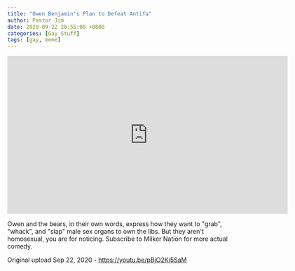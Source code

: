 ```yaml
---
title: "Owen Benjamin's Plan to Defeat Antifa"
author: Pastor Jim
date: 2020-09-22 20:55:00 +0800
categories: [Gay Stuff]
tags: [gay, meme]
---
```


<iframe width="640" height="360" scrolling="no" frameborder="0" style="border: none;" src="https://www.bitchute.com/embed/85EajGRDMv9M/"></iframe>

Owen and the bears, in their own words, express how they want to "grab", "whack", and "slap" male sex organs to own the libs. But they aren't homosexual, you are for noticing. Subscribe to Milker Nation for more actual comedy.

Original upload Sep 22, 2020 - https://youtu.be/pBjO2Ki5SaM

